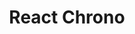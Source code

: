 ---
title: React Chrono
description: Smart timeline component for React
lastUpdated: true
layout: home

hero:
  name: React Chrono
  text: Smart timeline component for React
  tagline: Build beautiful timelines with v3.0

  actions:
    - theme: brand
      text: Get Started
      link: /introduction/getting-started
    - theme: alt
      text: What's New in v3.0
      link: /introduction/migration-v3
    - theme: alt
      text: View on GitHub
      link: https://github.com/prabhuignoto/react-chrono

features:
- icon: ⚡️
  title: Three Unique Timeline Modes
  details: Render your timelines in three distinct modes - Horizontal, Vertical, and Tree - to suit your needs and enhance the user experience.
- icon: 🖖
  title: Intuitive Data-Driven API
  details: With React-Chrono's simple yet powerful API, you can easily create and customize your timeline with data-driven components.
- icon: 🎨
  title:  Customizable Themes
  details: Change the colors and styles of the timeline components to match your brand or project's aesthetic.
- icon: 💪
  title: Built with Typescript
  details: Benefit from enhanced code quality, improved developer productivity, and better documentation.
- icon: 🌿
  title: Nested Timelines
  details: Create timelines within timelines for a more detailed and organized view of your data with nested timelines
- icon: 🎬
  title: Slideshow Support
  details: Display your data as a slideshow with multiple animation types to choose from, such as reveal, slide
---